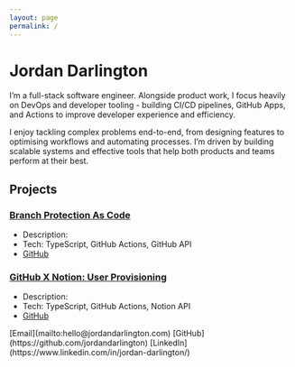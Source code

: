 ```yaml
---
layout: page
permalink: /
---
```


# Jordan Darlington

I’m a full-stack software engineer. Alongside product work, I focus heavily on DevOps and developer tooling - building CI/CD pipelines, GitHub Apps, and Actions to improve developer experience and efficiency.

I enjoy tackling complex problems end-to-end, from designing features to optimising workflows and automating processes. I’m driven by building scalable systems and effective tools that help both products and teams perform at their best.

## Projects

### [Branch Protection As Code](https://jordandarlington.com/branch-protection-as-code)
- Description: 
- Tech: TypeScript, GitHub Actions, GitHub API
- [GitHub](https://github.com/jordandarlington/branch-protection-as-code)

### [GitHub X Notion: User Provisioning](https://jordandarlington.com/github-notion-user-provisioning)
- Description:
- Tech: TypeScript, GitHub Actions, Notion API
- [GitHub](https://github.com/jordandarlington/github-notion-user-provisioning)

<div markdown="1" style="display: flex; justify-content: center; gap: 2rem; align-items: center;">
    [Email](mailto:hello@jordandarlington.com)
    [GitHub](https://github.com/jordandarlington)
    [LinkedIn](https://www.linkedin.com/in/jordan-darlington/)
</div>